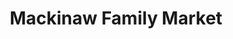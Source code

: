 ---
title: "Mackinaw Family Market"
url: /mackinaw-city/mackinaw-family-market/
shop: supermarket
---